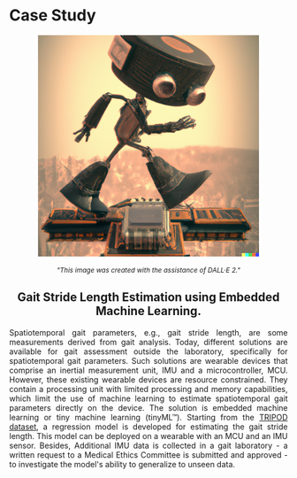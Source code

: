 # Case Study

<div style="text-align: center">
  <p>
    <img width="400px" class="center-block" src="../img/Image - Use case.png">
  </p>
</div>

<div style="text-align: center">
  <i>
    <p style="font-size: 12px"> "This image was created with the assistance of DALL·E 2."
    </p>
  </i>
</div>

<div style="text-align: center">
  <p><h2>
  Gait Stride Length Estimation using Embedded Machine Learning.
  </h2>
  </p>
</div>
<div style="text-align: justify">
  <p>Spatiotemporal gait parameters, e.g., gait stride length, are some measurements derived from gait analysis. Today, different solutions are available for gait assessment outside the laboratory, specifically for spatiotemporal gait parameters. Such solutions are wearable devices that comprise an inertial measurement unit, IMU and a microcontroller, MCU. However, these existing wearable devices are resource constrained. They contain a processing unit with limited processing and memory capabilities, which limit the use of machine learning to estimate spatiotemporal gait parameters directly on the device. The solution is embedded machine learning or tiny machine learning (tinyML™). Starting from the <a href="https://www.mdpi.com/2306-5729/6/9/95"> TRIPOD dataset</a>, a regression model is developed for estimating the gait stride length. This model can be deployed on a wearable with an MCU and an IMU sensor. Besides, Additional IMU data is collected in a gait laboratory - a written request to a Medical Ethics Committee is submitted and approved - to investigate the model's ability to generalize to unseen data. </p>
</div>


<br>

